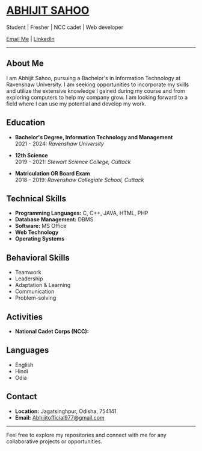 # [ABHIJIT SAHOO](https://www.linkedin.com/in/abhijit-sahoo-abhi70303) 
Student | Fresher | NCC cadet | Web developer 

[Email Me](mailto:Abhijitofficial977@gmail.com) | [LinkedIn](https://www.linkedin.com/in/abhijit-sahoo-abhi70303) 

---

## About Me
I am Abhijit Sahoo, pursuing a Bachelor's in Information Technology at Ravenshaw University. I am seeking opportunities to incorporate my skills and utilize the extensive knowledge I gained during my course and from exploring computers to help my company grow. I am looking forward to a field where I can use my potential and develop my work.

## Education
- **Bachelor's Degree, Information Technology and Management**  
  2021 - 2024: *Ravenshaw University* 
  
- **12th Science**  
  2019 - 2021: *Stewart Science College, Cuttack* 
  
- **Matriculation OR Board Exam**  
  2018 - 2019: *Ravenshaw Collegiate School, Cuttack* 

## Technical Skills
- **Programming Languages:** C, C++, JAVA, HTML, PHP
- **Database Management:** DBMS
- **Software:** MS Office
- **Web Technology**
- **Operating Systems**

## Behavioral Skills
- Teamwork
- Leadership
- Adaptation & Learning
- Communication
- Problem-solving

## Activities
- **National Cadet Corps (NCC):** 

## Languages
- English
- Hindi
- Odia

## Contact
- **Location:** Jagatsinghpur, Odisha, 754141
- **Email:** [Abhijitofficial977@gmail.com](mailto:Abhijitofficial977@gmail.com)

---

Feel free to explore my repositories and connect with me for any collaborative projects or opportunities.
